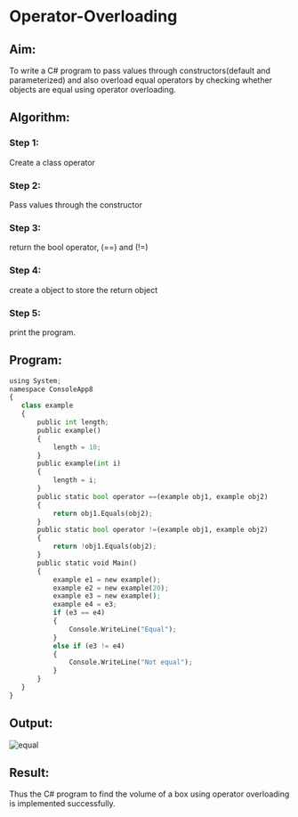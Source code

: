 # Operator-Overloading

## Aim:
 To write a C# program to pass values through constructors(default and parameterized) and also overload equal operators by checking whether objects are equal using operator overloading. 
 
## Algorithm:
 ### Step 1:
Create a class operator

### Step 2:
Pass values through the constructor

### Step 3:
return the bool operator, (==) and (!=)

### Step 4:
create a object to store the return object

### Step 5:
print the program.
 
## Program:

```python
using System;
namespace ConsoleApp8
{
   class example
   {
       public int length;
       public example()
       {
           length = 10;
       }
       public example(int i)
       {
           length = i;
       }
       public static bool operator ==(example obj1, example obj2)
       {
           return obj1.Equals(obj2);
       }
       public static bool operator !=(example obj1, example obj2)
       {
           return !obj1.Equals(obj2);
       }
       public static void Main()
       {
           example e1 = new example();
           example e2 = new example(20);
           example e3 = new example();
           example e4 = e3;
           if (e3 == e4)
           {
               Console.WriteLine("Equal");
           }
           else if (e3 != e4)
           {
               Console.WriteLine("Not equal");
           }
       }
   }
}
```

## Output:
 
 ![equal](https://github.com/Leann4468/Operator-Overloading/assets/121165979/57c18261-dbaa-4156-85e6-f590c818ab48)

## Result:
Thus the C# program to find the volume of a box using operator overloading is implemented successfully.

